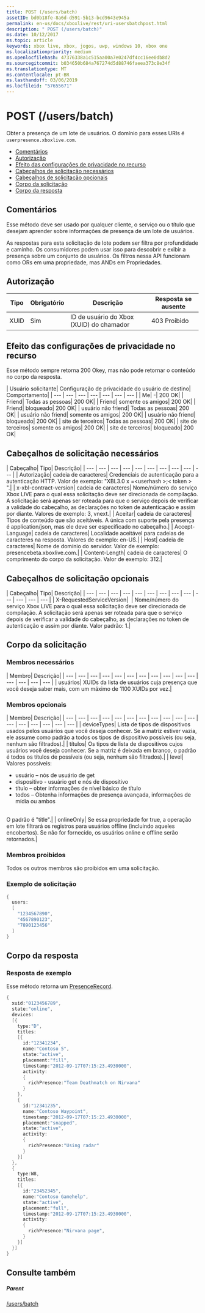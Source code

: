 ```yaml
---
title: POST (/users/batch)
assetID: bd0b18fe-8a6d-d591-5b13-bcd9643e945a
permalink: en-us/docs/xboxlive/rest/uri-usersbatchpost.html
description: " POST (/users/batch)"
ms.date: 10/12/2017
ms.topic: article
keywords: xbox live, xbox, jogos, uwp, windows 10, xbox one
ms.localizationpriority: medium
ms.openlocfilehash: 47376338a1c515aa00a7e0247df4cc16ee0db8d2
ms.sourcegitcommit: b034650b684a767274d5d88746faeea373c8e34f
ms.translationtype: MT
ms.contentlocale: pt-BR
ms.lasthandoff: 03/06/2019
ms.locfileid: "57655671"
---
```

# <a name="post-usersbatch"></a>POST (/users/batch)
Obter a presença de um lote de usuários.
O domínio para esses URIs é `userpresence.xboxlive.com`.

  * [Comentários](#ID4EV)
  * [Autorização](#ID4EAB)
  * [Efeito das configurações de privacidade no recurso](#ID4EDC)
  * [Cabeçalhos de solicitação necessários](#ID4EYF)
  * [Cabeçalhos de solicitação opcionais](#ID4EGAAC)
  * [Corpo da solicitação](#ID4EGBAC)
  * [Corpo da resposta](#ID4ESEAC)

<a id="ID4EV"></a>


## <a name="remarks"></a>Comentários

Esse método deve ser usado por qualquer cliente, o serviço ou o título que desejam aprender sobre informações de presença de um lote de usuários.

As respostas para esta solicitação de lote podem ser filtra por profundidade e caminho. Os consumidores podem usar isso para descobrir e exibir a presença sobre um conjunto de usuários. Os filtros nessa API funcionam como ORs em uma propriedade, mas ANDs em Propriedades.

<a id="ID4EAB"></a>


## <a name="authorization"></a>Autorização

| Tipo| Obrigatório| Descrição| Resposta se ausente|
| --- | --- | --- | --- |
| XUID| Sim| ID de usuário do Xbox (XUID) do chamador| 403 Proibido|

<a id="ID4EDC"></a>


## <a name="effect-of-privacy-settings-on-resource"></a>Efeito das configurações de privacidade no recurso

Esse método sempre retorna 200 Okey, mas não pode retornar o conteúdo no corpo da resposta.

| Usuário solicitante| Configuração de privacidade do usuário de destino| Comportamento|
| --- | --- | --- | --- | --- | --- | --- |
| Me| -| 200 OK|
| Friend| Todas as pessoas| 200 OK|
| Friend| somente os amigos| 200 OK|
| Friend| bloqueado| 200 OK|
| usuário não friend| Todas as pessoas| 200 OK|
| usuário não friend| somente os amigos| 200 OK|
| usuário não friend| bloqueado| 200 OK|
| site de terceiros| Todas as pessoas| 200 OK|
| site de terceiros| somente os amigos| 200 OK|
| site de terceiros| bloqueado| 200 OK|

<a id="ID4EYF"></a>


## <a name="required-request-headers"></a>Cabeçalhos de solicitação necessários

| Cabeçalho| Tipo| Descrição|
| --- | --- | --- | --- | --- | --- | --- | --- | --- | --- |
| Autorização| cadeia de caracteres| Credenciais de autenticação para a autenticação HTTP. Valor de exemplo: "XBL3.0 x =&lt;userhash >;&lt; token > ".|
| x-xbl-contract-version| cadeia de caracteres| Nome/número do serviço Xbox LIVE para o qual essa solicitação deve ser direcionada de compilação. A solicitação será apenas ser roteada para que o serviço depois de verificar a validade do cabeçalho, as declarações no token de autenticação e assim por diante. Valores de exemplo: 3, vnext.|
| Aceitar| cadeia de caracteres| Tipos de conteúdo que são aceitáveis. A única com suporte pela presença é application/json, mas ele deve ser especificado no cabeçalho.|
| Accept-Language| cadeia de caracteres| Localidade aceitável para cadeias de caracteres na resposta. Valores de exemplo: en-US.|
| Host| cadeia de caracteres| Nome de domínio do servidor. Valor de exemplo: presencebeta.xboxlive.com.|
| Content-Length| cadeia de caracteres| O comprimento do corpo da solicitação. Valor de exemplo: 312.|

<a id="ID4EGAAC"></a>


## <a name="optional-request-headers"></a>Cabeçalhos de solicitação opcionais

| Cabeçalho| Tipo| Descrição|
| --- | --- | --- | --- | --- | --- | --- | --- | --- | --- | --- | --- | --- |
| X-RequestedServiceVersion|  | Nome/número do serviço Xbox LIVE para o qual essa solicitação deve ser direcionada de compilação. A solicitação será apenas ser roteada para que o serviço depois de verificar a validade do cabeçalho, as declarações no token de autenticação e assim por diante. Valor padrão: 1.|

<a id="ID4EGBAC"></a>


## <a name="request-body"></a>Corpo da solicitação

<a id="ID4EMBAC"></a>


### <a name="required-members"></a>Membros necessários

| Membro| Descrição|
| --- | --- | --- | --- | --- | --- | --- | --- | --- | --- | --- | --- | --- | --- | --- |
| usuários| XUIDs da lista de usuários cuja presença que você deseja saber mais, com um máximo de 1100 XUIDs por vez.|

<a id="ID4EHCAC"></a>


### <a name="optional-members"></a>Membros opcionais

| Membro| Descrição|
| --- | --- | --- | --- | --- | --- | --- | --- | --- | --- | --- | --- | --- | --- | --- | --- | --- |
| deviceTypes| Lista de tipos de dispositivos usados pelos usuários que você deseja conhecer. Se a matriz estiver vazia, ele assume como padrão a todos os tipos de dispositivo possíveis (ou seja, nenhum são filtrados).|
| títulos| Os tipos de lista de dispositivos cujos usuários você deseja conhecer. Se a matriz é deixada em branco, o padrão é todos os títulos de possíveis (ou seja, nenhum são filtrados).|
| level| Valores possíveis: <ul><li>usuário – nós de usuário de get</li><li>dispositivo - usuário get e nós de dispositivo</li><li>título – obter informações de nível básico de título</li><li>todos – Obtenha informações de presença avançada, informações de mídia ou ambos</li></ul><br> O padrão é "title".|
| onlineOnly| Se essa propriedade for true, a operação em lote filtrará os registros para usuários offline (incluindo aqueles encobertos). Se não for fornecido, os usuários online e offline serão retornados.|

<a id="ID4E4DAC"></a>


### <a name="prohibited-members"></a>Membros proibidos

Todos os outros membros são proibidos em uma solicitação.

<a id="ID4EIEAC"></a>


### <a name="sample-request"></a>Exemplo de solicitação


```cpp
{
  users:
  [
    "1234567890",
    "4567890123",
    "7890123456"
  ]
}

```


<a id="ID4ESEAC"></a>


## <a name="response-body"></a>Corpo da resposta

<a id="ID4E1EAC"></a>


### <a name="sample-response"></a>Resposta de exemplo

Esse método retorna um [PresenceRecord](../../json/json-presencerecord.md).


```cpp
{
  xuid:"0123456789",
  state:"online",
  devices:
  [{
    type:"D",
    titles:
    [{
      id:"12341234",
      name:"Contoso 5",
      state:"active",
      placement:"fill",
      timestamp:"2012-09-17T07:15:23.4930000",
      activity:
      {
        richPresence:"Team Deathmatch on Nirvana"
      }
    },
    {
      id:"12341235",
      name:"Contoso Waypoint",
      timestamp:"2012-09-17T07:15:23.4930000",
      placement:"snapped",
      state:"active",
      activity:
      {
        richPresence:"Using radar"
      }
    }]
  },
  {
    type:W8,
    titles:
    [{
      id:"23452345",
      name:"Contoso Gamehelp",
      state:"active",
      placement:"full",
      timestamp:"2012-09-17T07:15:23.4930000",
      activity:
      {
        richPresence:"Nirvana page",
      }
    }]
  }]
}

```


<a id="ID4EKFAC"></a>


## <a name="see-also"></a>Consulte também

<a id="ID4EMFAC"></a>


##### <a name="parent"></a>Parent

[/users/batch](uri-usersbatch.md)
